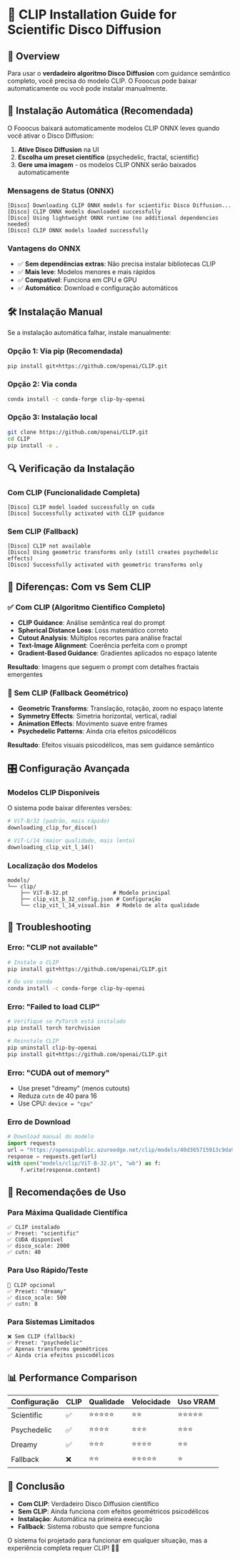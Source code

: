 # 🔬 CLIP Installation Guide for Scientific Disco Diffusion

## 🎯 Overview

Para usar o **verdadeiro algoritmo Disco Diffusion** com guidance semântico completo, você precisa do modelo CLIP. O Fooocus pode baixar automaticamente ou você pode instalar manualmente.

## 🚀 Instalação Automática (Recomendada)

O Fooocus baixará automaticamente modelos CLIP ONNX leves quando você ativar o Disco Diffusion:

1. **Ative Disco Diffusion** na UI
2. **Escolha um preset científico** (psychedelic, fractal, scientific)
3. **Gere uma imagem** - os modelos CLIP ONNX serão baixados automaticamente

### Mensagens de Status (ONNX)
```
[Disco] Downloading CLIP ONNX models for scientific Disco Diffusion...
[Disco] CLIP ONNX models downloaded successfully
[Disco] Using lightweight ONNX runtime (no additional dependencies needed)
[Disco] CLIP ONNX models loaded successfully
```

### Vantagens do ONNX
- ✅ **Sem dependências extras**: Não precisa instalar bibliotecas CLIP
- ✅ **Mais leve**: Modelos menores e mais rápidos
- ✅ **Compatível**: Funciona em CPU e GPU
- ✅ **Automático**: Download e configuração automáticos

## 🛠️ Instalação Manual

Se a instalação automática falhar, instale manualmente:

### Opção 1: Via pip (Recomendada)
```bash
pip install git+https://github.com/openai/CLIP.git
```

### Opção 2: Via conda
```bash
conda install -c conda-forge clip-by-openai
```

### Opção 3: Instalação local
```bash
git clone https://github.com/openai/CLIP.git
cd CLIP
pip install -e .
```

## 🔍 Verificação da Instalação

### Com CLIP (Funcionalidade Completa)
```
[Disco] CLIP model loaded successfully on cuda
[Disco] Successfully activated with CLIP guidance
```

### Sem CLIP (Fallback)
```
[Disco] CLIP not available
[Disco] Using geometric transforms only (still creates psychedelic effects)
[Disco] Successfully activated with geometric transforms only
```

## 🧬 Diferenças: Com vs Sem CLIP

### ✅ **Com CLIP (Algoritmo Científico Completo)**
- **CLIP Guidance**: Análise semântica real do prompt
- **Spherical Distance Loss**: Loss matemático correto
- **Cutout Analysis**: Múltiplos recortes para análise fractal
- **Text-Image Alignment**: Coerência perfeita com o prompt
- **Gradient-Based Guidance**: Gradientes aplicados no espaço latente

**Resultado**: Imagens que seguem o prompt com detalhes fractais emergentes

### 🔄 **Sem CLIP (Fallback Geométrico)**
- **Geometric Transforms**: Translação, rotação, zoom no espaço latente
- **Symmetry Effects**: Simetria horizontal, vertical, radial
- **Animation Effects**: Movimento suave entre frames
- **Psychedelic Patterns**: Ainda cria efeitos psicodélicos

**Resultado**: Efeitos visuais psicodélicos, mas sem guidance semântico

## 🎛️ Configuração Avançada

### Modelos CLIP Disponíveis
O sistema pode baixar diferentes versões:

```python
# ViT-B/32 (padrão, mais rápido)
downloading_clip_for_disco()

# ViT-L/14 (maior qualidade, mais lento)
downloading_clip_vit_l_14()
```

### Localização dos Modelos
```
models/
└── clip/
    ├── ViT-B-32.pt              # Modelo principal
    ├── clip_vit_b_32_config.json # Configuração
    └── clip_vit_l_14_visual.bin  # Modelo de alta qualidade
```

## 🚨 Troubleshooting

### Erro: "CLIP not available"
```bash
# Instale o CLIP
pip install git+https://github.com/openai/CLIP.git

# Ou use conda
conda install -c conda-forge clip-by-openai
```

### Erro: "Failed to load CLIP"
```bash
# Verifique se PyTorch está instalado
pip install torch torchvision

# Reinstale CLIP
pip uninstall clip-by-openai
pip install git+https://github.com/openai/CLIP.git
```

### Erro: "CUDA out of memory"
- Use preset "dreamy" (menos cutouts)
- Reduza `cutn` de 40 para 16
- Use CPU: `device = "cpu"`

### Erro de Download
```python
# Download manual do modelo
import requests
url = "https://openaipublic.azureedge.net/clip/models/40d365715913c9da98579312b702a82c18be219cc2a73407c4526f58eba950af/ViT-B-32.pt"
response = requests.get(url)
with open("models/clip/ViT-B-32.pt", "wb") as f:
    f.write(response.content)
```

## 🎯 Recomendações de Uso

### Para Máxima Qualidade Científica
```
✅ CLIP instalado
✅ Preset: "scientific"
✅ CUDA disponível
✅ disco_scale: 2000
✅ cutn: 40
```

### Para Uso Rápido/Teste
```
🔄 CLIP opcional
✅ Preset: "dreamy" 
✅ disco_scale: 500
✅ cutn: 8
```

### Para Sistemas Limitados
```
❌ Sem CLIP (fallback)
✅ Preset: "psychedelic"
✅ Apenas transforms geométricos
✅ Ainda cria efeitos psicodélicos
```

## 📊 Performance Comparison

| Configuração | CLIP | Qualidade | Velocidade | Uso VRAM |
|-------------|------|-----------|------------|-----------|
| Scientific  | ✅   | ⭐⭐⭐⭐⭐ | ⭐⭐       | ⭐⭐⭐⭐⭐ |
| Psychedelic | ✅   | ⭐⭐⭐⭐   | ⭐⭐⭐     | ⭐⭐⭐     |
| Dreamy      | ✅   | ⭐⭐⭐     | ⭐⭐⭐⭐   | ⭐⭐       |
| Fallback    | ❌   | ⭐⭐       | ⭐⭐⭐⭐⭐ | ⭐         |

## 🎉 Conclusão

- **Com CLIP**: Verdadeiro Disco Diffusion científico
- **Sem CLIP**: Ainda funciona com efeitos geométricos psicodélicos
- **Instalação**: Automática na primeira execução
- **Fallback**: Sistema robusto que sempre funciona

O sistema foi projetado para funcionar em qualquer situação, mas a experiência completa requer CLIP! 🧬✨